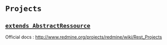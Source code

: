 # `Projects`
## [`extends AbstractRessource`](abstract.md)

Official docs : http://www.redmine.org/projects/redmine/wiki/Rest_Projects
